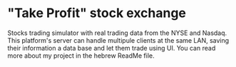 # "Take Profit" stock exchange
Stocks trading simulator with real trading data from the NYSE and Nasdaq. This platform's server can handle multipule clients at the same LAN, saving their information a data base and let them trade using UI. You can read more about my project in the hebrew ReadMe file.
